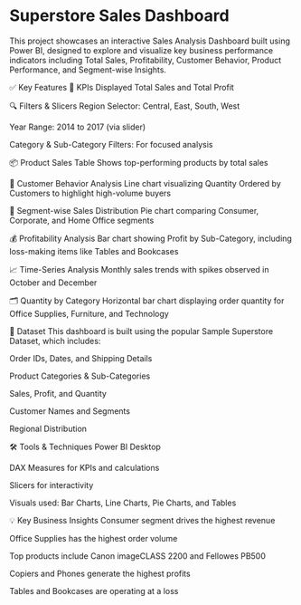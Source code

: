 # Superstore Sales Dashboard

This project showcases an interactive Sales Analysis Dashboard built using Power BI, designed to explore and visualize key business performance indicators including Total Sales, Profitability, Customer Behavior, Product Performance, and Segment-wise Insights.

✅ Key Features
📌 KPIs Displayed
Total Sales and Total Profit

🔍 Filters & Slicers
Region Selector: Central, East, South, West

Year Range: 2014 to 2017 (via slider)

Category & Sub-Category Filters: For focused analysis

📦 Product Sales Table
Shows top-performing products by total sales

👥 Customer Behavior Analysis
Line chart visualizing Quantity Ordered by Customers to highlight high-volume buyers

🧩 Segment-wise Sales Distribution
Pie chart comparing Consumer, Corporate, and Home Office segments

💰 Profitability Analysis
Bar chart showing Profit by Sub-Category, including loss-making items like Tables and Bookcases

📈 Time-Series Analysis
Monthly sales trends with spikes observed in October and December

🗂 Quantity by Category
Horizontal bar chart displaying order quantity for Office Supplies, Furniture, and Technology

📂 Dataset
This dashboard is built using the popular Sample Superstore Dataset, which includes:

Order IDs, Dates, and Shipping Details

Product Categories & Sub-Categories

Sales, Profit, and Quantity

Customer Names and Segments

Regional Distribution

🛠 Tools & Techniques
Power BI Desktop

DAX Measures for KPIs and calculations

Slicers for interactivity

Visuals used: Bar Charts, Line Charts, Pie Charts, and Tables

💡 Key Business Insights
Consumer segment drives the highest revenue

Office Supplies has the highest order volume

Top products include Canon imageCLASS 2200 and Fellowes PB500

Copiers and Phones generate the highest profits

Tables and Bookcases are operating at a loss
